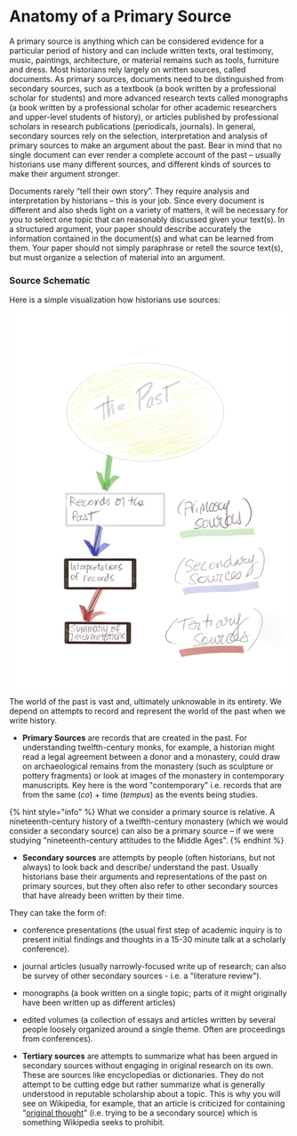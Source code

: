 # Anatomy of a Primary Source

A primary source is anything which can be considered evidence for a particular period of history and can include written texts, oral testimony, music, paintings, architecture, or material remains such as tools, furniture and dress. Most historians rely largely on written sources, called documents. As primary sources, documents need to be distinguished from secondary sources, such as a textbook \(a book written by a professional scholar for students\) and more advanced research texts called monographs \(a book written by a professional scholar for other academic researchers and upper-level students of history\), or articles published by professional scholars in research publications \(periodicals, journals\). In general, secondary sources rely on the selection, interpretation and analysis of primary sources to make an argument about the past. Bear in mind that no single document can ever render a complete account of the past – usually historians use many different sources, and different kinds of sources to make their argument stronger.

Documents rarely “tell their own story”. They require analysis and interpretation by historians – this is your job. Since every document is different and also sheds light on a variety of matters, it will be necessary for you to select one topic that can reasonably discussed given your text\(s\). In a structured argument, your paper should describe accurately the information contained in the document\(s\) and what can be learned from them. Your paper should not simply paraphrase or retell the source text\(s\), but must organize a selection of material into an argument.

### Source Schematic

Here is a simple visualization how historians use sources:

![Simple terminology](../../../.gitbook/assets/a59bcaf1-d489-4076-a8b3-ea022c18f19d-2-2.png)

The world of the past is vast and, ultimately unknowable in its entirety. We depend on attempts to record and represent the world of the past when we write history.

* **Primary Sources** are records that are created in the past. For understanding twelfth-century monks, for example, a historian might read a legal agreement between a donor and a monastery, could draw on archaeological remains from the monastery \(such as sculpture or pottery fragments\) or look at images of the monastery in contemporary manuscripts. Key here is the word "contemporary" i.e. records that are from the same \(_co_\) + time \(_tempus_\) as the events being studies. 

{% hint style="info" %}
What we consider a primary source is relative. A nineteenth-century history of a twelfth-century monastery \(which we would consider a secondary source\) can also be a primary source – if we were studying "nineteenth-century attitudes to the Middle Ages". 
{% endhint %}

* **Secondary sources** are attempts by people \(often historians, but not always\) to look back and describe/ understand the past. Usually historians base their arguments and representations of the past on primary sources, but they often also refer to other secondary sources that have already been written by their time.

They can take the form of: 

* conference presentations \(the usual first step of academic inquiry is to present initial findings and thoughts in a 15-30 minute talk at a scholarly conference\). 
* journal articles \(usually narrowly-focused write up of research; can also be survey of other secondary sources - i.e. a "literature review"\). 
* monographs \(a book written on a single topic; parts of it might originally have been written up as different articles\)
* edited volumes \(a collection of essays and articles written by several people loosely organized around a single theme. Often are proceedings from conferences\).

* **Tertiary sources** are attempts to summarize what has been argued in secondary sources without engaging in original research on its own. These are sources like encyclopedias or dictionaries. They do not attempt to be cutting edge but rather summarize what is generally understood in reputable scholarship about a topic. This is why you will see on Wikipedia, for example, that an article is criticized for containing "[original thought](https://en.wikipedia.org/wiki/Wikipedia:No_original_research)" \(i.e. trying to be a secondary source\) which is something Wikipedia seeks to prohibit. 

